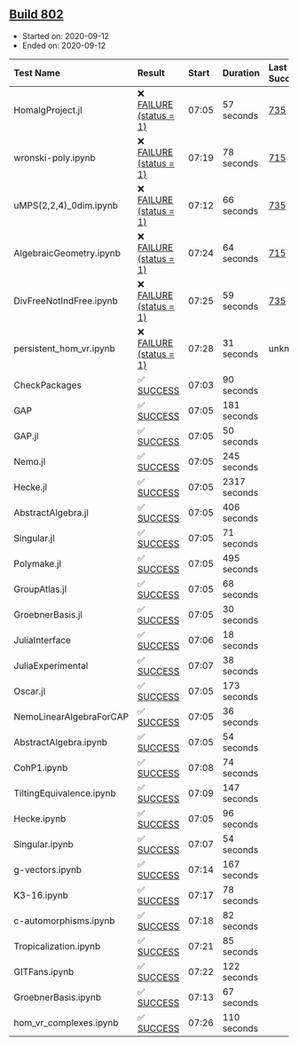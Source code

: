 ## [Build 802](https://oscarci.mathematik.uni-kl.de/job/oscar-stable/802/)

* Started on: 2020-09-12
* Ended on: 2020-09-12

| Test Name    | Result | Start | Duration | Last Success | First Failure |
|:-------------|:-------|:------|:---------|:-------------|:--------------|
| HomalgProject.jl | ❌ [FAILURE (status = 1)](https://oscarci.mathematik.uni-kl.de/job/oscar-stable/802/artifact/logs/build-802/HomalgProject.jl.log) | 07:05 | 57 seconds | [735](https://oscarci.mathematik.uni-kl.de/job/oscar-stable/735/) | [736](https://oscarci.mathematik.uni-kl.de/job/oscar-stable/736/) |
| wronski-poly.ipynb | ❌ [FAILURE (status = 1)](https://oscarci.mathematik.uni-kl.de/job/oscar-stable/802/artifact/logs/build-802/wronski-poly.ipynb.log) | 07:19 | 78 seconds | [715](https://oscarci.mathematik.uni-kl.de/job/oscar-stable/715/) | [716](https://oscarci.mathematik.uni-kl.de/job/oscar-stable/716/) |
| uMPS(2,2,4)_0dim.ipynb | ❌ [FAILURE (status = 1)](https://oscarci.mathematik.uni-kl.de/job/oscar-stable/802/artifact/logs/build-802/uMPS-2-2-4-_0dim.ipynb.log) | 07:12 | 66 seconds | [735](https://oscarci.mathematik.uni-kl.de/job/oscar-stable/735/) | [736](https://oscarci.mathematik.uni-kl.de/job/oscar-stable/736/) |
| AlgebraicGeometry.ipynb | ❌ [FAILURE (status = 1)](https://oscarci.mathematik.uni-kl.de/job/oscar-stable/802/artifact/logs/build-802/AlgebraicGeometry.ipynb.log) | 07:24 | 64 seconds | [715](https://oscarci.mathematik.uni-kl.de/job/oscar-stable/715/) | [716](https://oscarci.mathematik.uni-kl.de/job/oscar-stable/716/) |
| DivFreeNotIndFree.ipynb | ❌ [FAILURE (status = 1)](https://oscarci.mathematik.uni-kl.de/job/oscar-stable/802/artifact/logs/build-802/DivFreeNotIndFree.ipynb.log) | 07:25 | 59 seconds | [735](https://oscarci.mathematik.uni-kl.de/job/oscar-stable/735/) | [736](https://oscarci.mathematik.uni-kl.de/job/oscar-stable/736/) |
| persistent_hom_vr.ipynb | ❌ [FAILURE (status = 1)](https://oscarci.mathematik.uni-kl.de/job/oscar-stable/802/artifact/logs/build-802/persistent_hom_vr.ipynb.log) | 07:28 | 31 seconds | unknown | unknown |
| CheckPackages | ✅ [SUCCESS](https://oscarci.mathematik.uni-kl.de/job/oscar-stable/802/artifact/logs/build-802/CheckPackages.log) | 07:03 | 90 seconds |  |  |
| GAP | ✅ [SUCCESS](https://oscarci.mathematik.uni-kl.de/job/oscar-stable/802/artifact/logs/build-802/GAP.log) | 07:05 | 181 seconds |  |  |
| GAP.jl | ✅ [SUCCESS](https://oscarci.mathematik.uni-kl.de/job/oscar-stable/802/artifact/logs/build-802/GAP.jl.log) | 07:05 | 50 seconds |  |  |
| Nemo.jl | ✅ [SUCCESS](https://oscarci.mathematik.uni-kl.de/job/oscar-stable/802/artifact/logs/build-802/Nemo.jl.log) | 07:05 | 245 seconds |  |  |
| Hecke.jl | ✅ [SUCCESS](https://oscarci.mathematik.uni-kl.de/job/oscar-stable/802/artifact/logs/build-802/Hecke.jl.log) | 07:05 | 2317 seconds |  |  |
| AbstractAlgebra.jl | ✅ [SUCCESS](https://oscarci.mathematik.uni-kl.de/job/oscar-stable/802/artifact/logs/build-802/AbstractAlgebra.jl.log) | 07:05 | 406 seconds |  |  |
| Singular.jl | ✅ [SUCCESS](https://oscarci.mathematik.uni-kl.de/job/oscar-stable/802/artifact/logs/build-802/Singular.jl.log) | 07:05 | 71 seconds |  |  |
| Polymake.jl | ✅ [SUCCESS](https://oscarci.mathematik.uni-kl.de/job/oscar-stable/802/artifact/logs/build-802/Polymake.jl.log) | 07:05 | 495 seconds |  |  |
| GroupAtlas.jl | ✅ [SUCCESS](https://oscarci.mathematik.uni-kl.de/job/oscar-stable/802/artifact/logs/build-802/GroupAtlas.jl.log) | 07:05 | 68 seconds |  |  |
| GroebnerBasis.jl | ✅ [SUCCESS](https://oscarci.mathematik.uni-kl.de/job/oscar-stable/802/artifact/logs/build-802/GroebnerBasis.jl.log) | 07:05 | 30 seconds |  |  |
| JuliaInterface | ✅ [SUCCESS](https://oscarci.mathematik.uni-kl.de/job/oscar-stable/802/artifact/logs/build-802/JuliaInterface.log) | 07:06 | 18 seconds |  |  |
| JuliaExperimental | ✅ [SUCCESS](https://oscarci.mathematik.uni-kl.de/job/oscar-stable/802/artifact/logs/build-802/JuliaExperimental.log) | 07:07 | 38 seconds |  |  |
| Oscar.jl | ✅ [SUCCESS](https://oscarci.mathematik.uni-kl.de/job/oscar-stable/802/artifact/logs/build-802/Oscar.jl.log) | 07:05 | 173 seconds |  |  |
| NemoLinearAlgebraForCAP | ✅ [SUCCESS](https://oscarci.mathematik.uni-kl.de/job/oscar-stable/802/artifact/logs/build-802/NemoLinearAlgebraForCAP.log) | 07:05 | 36 seconds |  |  |
| AbstractAlgebra.ipynb | ✅ [SUCCESS](https://oscarci.mathematik.uni-kl.de/job/oscar-stable/802/artifact/logs/build-802/AbstractAlgebra.ipynb.log) | 07:05 | 54 seconds |  |  |
| CohP1.ipynb | ✅ [SUCCESS](https://oscarci.mathematik.uni-kl.de/job/oscar-stable/802/artifact/logs/build-802/CohP1.ipynb.log) | 07:08 | 74 seconds |  |  |
| TiltingEquivalence.ipynb | ✅ [SUCCESS](https://oscarci.mathematik.uni-kl.de/job/oscar-stable/802/artifact/logs/build-802/TiltingEquivalence.ipynb.log) | 07:09 | 147 seconds |  |  |
| Hecke.ipynb | ✅ [SUCCESS](https://oscarci.mathematik.uni-kl.de/job/oscar-stable/802/artifact/logs/build-802/Hecke.ipynb.log) | 07:05 | 96 seconds |  |  |
| Singular.ipynb | ✅ [SUCCESS](https://oscarci.mathematik.uni-kl.de/job/oscar-stable/802/artifact/logs/build-802/Singular.ipynb.log) | 07:07 | 54 seconds |  |  |
| g-vectors.ipynb | ✅ [SUCCESS](https://oscarci.mathematik.uni-kl.de/job/oscar-stable/802/artifact/logs/build-802/g-vectors.ipynb.log) | 07:14 | 167 seconds |  |  |
| K3-16.ipynb | ✅ [SUCCESS](https://oscarci.mathematik.uni-kl.de/job/oscar-stable/802/artifact/logs/build-802/K3-16.ipynb.log) | 07:17 | 78 seconds |  |  |
| c-automorphisms.ipynb | ✅ [SUCCESS](https://oscarci.mathematik.uni-kl.de/job/oscar-stable/802/artifact/logs/build-802/c-automorphisms.ipynb.log) | 07:18 | 82 seconds |  |  |
| Tropicalization.ipynb | ✅ [SUCCESS](https://oscarci.mathematik.uni-kl.de/job/oscar-stable/802/artifact/logs/build-802/Tropicalization.ipynb.log) | 07:21 | 85 seconds |  |  |
| GITFans.ipynb | ✅ [SUCCESS](https://oscarci.mathematik.uni-kl.de/job/oscar-stable/802/artifact/logs/build-802/GITFans.ipynb.log) | 07:22 | 122 seconds |  |  |
| GroebnerBasis.ipynb | ✅ [SUCCESS](https://oscarci.mathematik.uni-kl.de/job/oscar-stable/802/artifact/logs/build-802/GroebnerBasis.ipynb.log) | 07:13 | 67 seconds |  |  |
| hom_vr_complexes.ipynb | ✅ [SUCCESS](https://oscarci.mathematik.uni-kl.de/job/oscar-stable/802/artifact/logs/build-802/hom_vr_complexes.ipynb.log) | 07:26 | 110 seconds |  |  |
